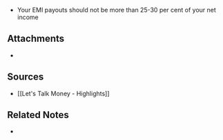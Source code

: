 - Your EMI payouts should not be more than 25-30 per cent of your net income

## Attachments
- 

## Sources
- [[Let's Talk Money - Highlights]]

## Related Notes
- 